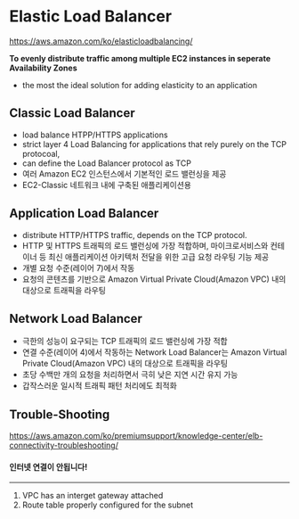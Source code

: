 # Elastic Load Balancer

https://aws.amazon.com/ko/elasticloadbalancing/

<b>To evenly distribute traffic among multiple EC2 instances in seperate Availability Zones</b>

  - the most the ideal solution for adding elasticity to an application

## Classic Load Balancer
- load balance HTPP/HTTPS applications
- strict layer 4 Load Balancing for applications that rely purely on the TCP protocoal,
- can define the Load Balancer protocol as TCP
- 여러 Amazon EC2 인스턴스에서 기본적인 로드 밸런싱을 제공
- EC2-Classic 네트워크 내에 구축된 애플리케이션용

## Application Load Balancer
- distribute HTTP/HTTPS traffic, depends on the TCP protocol.
- HTTP 및 HTTPS 트래픽의 로드 밸런싱에 가장 적합하며, 마이크로서비스와 컨테이너 등 최신 애플리케이션 아키텍처 전달을 위한 고급 요청 라우팅 기능 제공
- 개별 요청 수준(레이어 7)에서 작동
- 요청의 콘텐츠를 기반으로 Amazon Virtual Private Cloud(Amazon VPC) 내의 대상으로 트래픽을 라우팅

## Network Load Balancer
- 극한의 성능이 요구되는 TCP 트래픽의 로드 밸런싱에 가장 적합
- 연결 수준(레이어 4)에서 작동하는 Network Load Balancer는 Amazon Virtual Private Cloud(Amazon VPC) 내의 대상으로 트래픽을 라우팅
- 초당 수백만 개의 요청을 처리하면서 극히 낮은 지연 시간 유지 가능 
- 갑작스러운 일시적 트래픽 패턴 처리에도 최적화

## Trouble-Shooting
https://aws.amazon.com/ko/premiumsupport/knowledge-center/elb-connectivity-troubleshooting/

#### 인터넷 연결이 안됩니다!
----
  1. VPC has an interget gateway attached
  2. Route table properly configured for the subnet
